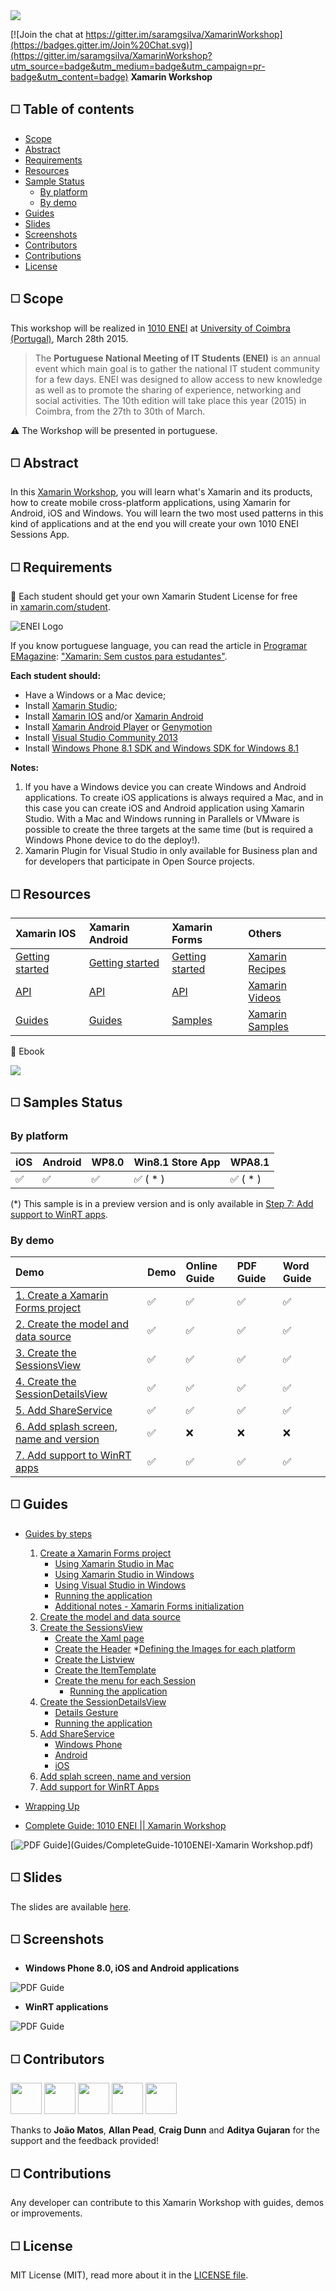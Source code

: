 <MTMarkdownOptions output='html4'>
	<a href="enei.pt"><img src="http://saramgsilva.github.io/XamarinWorkshop/images/1010ENEIHeader.png"/></a>
</MTMarkdownOptions>

[![Join the chat at https://gitter.im/saramgsilva/XamarinWorkshop](https://badges.gitter.im/Join%20Chat.svg)](https://gitter.im/saramgsilva/XamarinWorkshop?utm_source=badge&utm_medium=badge&utm_campaign=pr-badge&utm_content=badge)
**Xamarin Workshop**


##  :white_medium_square: Table of contents
* [Scope](#white_medium_square-scope)
* [Abstract](#white_medium_square-abstract)
* [Requirements](#white_medium_square--requirements)
* [Resources](#white_medium_square--resources)
* [Sample Status](#white_medium_square-samples-status)
	* [By platform](#by-platform)
	* [By demo](#by-demo)
* [Guides](#white_medium_square-guides)
* [Slides](#white_medium_square-slides)
* [Screenshots](#white_medium_square-screenshots)
* [Contributors](#white_medium_square-contributors)
* [Contributions](#white_medium_square-contributions)
* [License](#white_medium_square-license)
 

##  :white_medium_square: Scope
This workshop will be realized in [1010 ENEI](https://enei.pt/) at [University of Coimbra (Portugal)](http://www.uc.pt/en), March 28th 2015.

> The **Portuguese National Meeting of IT Students (ENEI)** is an annual event which main goal is to gather the national IT student community for a few days. 
ENEI was designed to allow access to new knowledge as well as to promote the sharing of experience, networking and social activities. The 10th edition will take place this year (2015) in Coimbra, from the 27th to 30th of March.

:warning: The Workshop will be presented in portuguese.


##  :white_medium_square: Abstract

In this [Xamarin Workshop](https://enei.pt/eventos/xamarin/), you will learn what's Xamarin and its products, how to create mobile cross-platform applications, using Xamarin for Android, iOS and Windows. You will learn the two most used patterns in this kind of applications and at the end you will create your own 1010 ENEI Sessions App.


## :white_medium_square:  Requirements


:pushpin: Each student should get your own Xamarin Student License for free in [xamarin.com/student](https://xamarin.com/student).


![ENEI Logo](Guides/ImagesForGuides/students.png)


If you know portuguese language, you can read the article in [Programar EMagazine](http://www.revista-programar.info/): ["Xamarin: Sem custos para estudantes"](http://www.revista-programar.info/artigos/xamarin-sem-custos-para-estudantes/).

**Each student should:**

* Have a Windows or a Mac device;
* Install [Xamarin Studio](http://xamarin.com/download);
* Install [Xamarin IOS](http://developer.xamarin.com/guides/ios/getting_started/installation/) and/or [Xamarin Android](http://developer.xamarin.com/guides/android/getting_started/installation/)
* Install [Xamarin Android Player](https://xamarin.com/android-player) or [Genymotion](https://www.genymotion.com/#!/)
* Install [Visual Studio Community 2013](https://www.visualstudio.com/en-us/news/vs2013-community-vs.aspx)
* Install [Windows Phone 8.1 SDK and Windows SDK for Windows 8.1](https://dev.windows.com/en-us/develop/downloads)


**Notes:**  

1. If you have a Windows device you can create Windows and Android applications. To create iOS applications is always required a Mac, and in this case you can create iOS and Android application using Xamarin Studio. With a Mac and Windows running in Parallels or VMware is possible to create the three targets at the same time (but is required a Windows Phone device to do the deploy!).
2. Xamarin Plugin for Visual Studio in only available for Business plan and for developers that participate in Open Source projects.




## :white_medium_square:  Resources

**Xamarin IOS** |  **Xamarin Android** | **Xamarin Forms**| **Others** |
:---------- | :------------------------ | :------------------------ |:------------------------ |
|[Getting started](http://developer.xamarin.com/guides/ios/getting_started/) | [Getting started](http://developer.xamarin.com/guides/android/getting_started/)|[Getting started](http://developer.xamarin.com/guides/cross-platform/xamarin-forms/)| [Xamarin Recipes](http://developer.xamarin.com/recipes/)
|[API](http://iosapi.xamarin.com/)|[ API](http://androidapi.xamarin.com/)|[API](http://api.xamarin.com/?link=N%3aXamarin.Forms)|[Xamarin Videos](http://developer.xamarin.com/videos/)
|[Guides](http://developer.xamarin.com/guides/ios/)|[Guides](http://developer.xamarin.com/guides/android/)|[Samples](https://github.com/xamarin/xamarin-forms-samples)| [Xamarin Samples](http://developer.xamarin.com/samples-all/)

:pushpin: Ebook

<MTMarkdownOptions output='html4'>
	<a href="http://developer.xamarin.com/guides/cross-platform/xamarin-forms/creating-mobile-apps-xamarin-forms/"><img src="http://developer.xamarin.com/guides/cross-platform/xamarin-forms/creating-mobile-apps-xamarin-forms/Images/Cover-Preview-sml.png" /></a>
</MTMarkdownOptions>


## :white_medium_square: Samples Status

### By platform

  **iOS**|  **Android** |  **WP8.0**  | **Win8.1 Store App**  |  **WPA8.1**  |
:---------- | :------------------------ | :------------------------ | :------------------------ | :------------------------ | 
:white_check_mark:  | :white_check_mark: | :white_check_mark: | :white_check_mark: ( * ) | :white_check_mark: ( * )

(*) This sample is in a preview version and is only available in [Step 7: Add support to WinRT apps](1010ENEI/7.%20Add%20support%20to%20WinRT%20apps).

### By demo

  **Demo** |  **Demo** |  **Online Guide**   | **PDF Guide**   | **Word Guide**   |
:---------- | :------------------------ | :------------------------ | :------------------------ | :------------------------ | 
[1. Create a Xamarin Forms project](1010ENEI/1.%20Create%20a%20Xamarin%20Forms%20project) | :white_check_mark: | :white_check_mark: | :white_check_mark: |  :white_check_mark: | 
[2. Create the model and data source](1010ENEI/2.%20Create%20the%20model%20and%20data%20source) | :white_check_mark: | :white_check_mark: | :white_check_mark: |  :white_check_mark: | 
[3. Create the SessionsView](1010ENEI/3.%20Create%20the%20SessionsView) | :white_check_mark: | :white_check_mark: | :white_check_mark: |  :white_check_mark: | 
[4. Create the SessionDetailsView](1010ENEI/4.%20Create%20the%20SessionDetailsView) | :white_check_mark: | :white_check_mark: | :white_check_mark: |  :white_check_mark: | 
[5. Add ShareService](1010ENEI/5.%20Add%20ShareService) | :white_check_mark: | :white_check_mark: | :white_check_mark: |  :white_check_mark: | 
[6. Add splash screen, name and version](010ENEI/6.%20Add%20splash%20screen%2C%20name%20and%20version) | :white_check_mark: | :x: |  :x: | :x: | 
[7. Add support to WinRT apps](1010ENEI/7.%20Add%20support%20to%20WinRT%20apps) | :white_check_mark: | :white_check_mark: | :white_check_mark: |  :white_check_mark: | 


## :white_medium_square: Guides

* [Guides by steps](Guides)
	1. [Create a Xamarin Forms project](Guides/1.%20Create%20a%20Xamarin%20Forms%20project.md)
	    * [Using Xamarin Studio in Mac](Guides/1.%20Create%20a%20Xamarin%20Forms%20project.md#using-xamarin-studio-in-mac)
		* [Using Xamarin Studio in Windows](Guides/1.%20Create%20a%20Xamarin%20Forms%20project.md#using-xamarin-studio-in-windows)
		* [Using Visual Studio in Windows](Guides/1.%20Create%20a%20Xamarin%20Forms%20project.md#using-visual-studio-in-windows)
		* [Running the application](Guides/1.%20Create%20a%20Xamarin%20Forms%20project.md#running-the-application)
		* [Additional notes - Xamarin Forms initialization ](Guides/1.%20Create%20a%20Xamarin%20Forms%20project.md#additional-notes---xamarin-forms-initialization)
	2. [Create the model and data source](Guides/2.%20Create%20the%20model%20and%20the%20data%20source.md)
	3. [Create the SessionsView](Guides/3.%20Create%20the%20SessionsView.md)
		* [Create the Xaml page](Guides/3.%20Create%20the%20SessionsView.md#create-the-xaml-page)
		* [Create the Header](Guides/3.%20Create%20the%20SessionsView.md#create-the-header)
			*[Defining the Images for each platform](Guides/3.%20Create%20the%20SessionsView.md#defining-the-images-for-each-platform)
		* [Create the Listview](Guides/3.%20Create%20the%20SessionsView.md#create-the-listview)
		* [Create the ItemTemplate](Guides/3.%20Create%20the%20SessionsView.md#create-the-itemtemplate)
		* [Create the menu for each Session](Guides/3.%20Create%20the%20SessionsView.md#create-the-menu-for-each-session)
			* [Running the application](Guides/3.%20Create%20the%20SessionsView.md#running-the-application-1)
	4. [Create the SessionDetailsView](Guides/4.%20Create%20the%20SessionDetailsView.md)
		* [Details Gesture](Guides/4.%20Create%20the%20SessionDetailsView.md#the-details-gesture)
		* [Running the application](Guides/4.%20Create%20the%20SessionDetailsView.md#running-the-application-2)
	5. [Add ShareService](Guides/5.%20Add%20ShareService.md)
	    * [Windows Phone](Guides/5.%20Add%20ShareService.md#windows-phone)
		* [Android](Guides/5.%20Add%20ShareService.md#android)
		* [iOS](Guides/5.%20Add%20ShareService.md#ios)
	6. [Add splah screen, name and version](Guides/6.%20Add%20splah%20screen%2C%20name%20and%20version.md)
	7. [Add support for WinRT Apps](Guides/7.%20Add%20support%20for%20WinRT%20Apps.md)
* [Wrapping Up](Guides/8.%20Wrapping%20Up.md)
	 
* [Complete Guide: 1010 ENEI || Xamarin Workshop](Guides/1010ENEIGuide.md)  

[![PDF Guide](Guides/ImagesForGuides/CoverGuides-small.png)](Guides/CompleteGuide-1010ENEI-Xamarin Workshop.pdf)

## :white_medium_square:  Slides
	
The slides are available [here](http://www.slideshare.net/saramgsilva/xamarin-workshop-46414752).
	 
## :white_medium_square: Screenshots	

* **Windows Phone 8.0, iOS and Android applications**

![PDF Guide](Guides/ImagesForGuides/1010eneisessionsapp.jpg)


* **WinRT applications**

![PDF Guide](Guides/ImagesForGuides/figure50.png)


## :white_medium_square: Contributors

<MTMarkdownOptions output='html4'>
	<a href="https://twitter.com/saramgsilva"><img src="http://saramgsilva.github.io/NotificationHubs/images/Eu_400x400.png" height="50"/></a>
</MTMarkdownOptions><MTMarkdownOptions output='html4'>
	<a href="https://twitter.com/tritonpt"><img src="https://avatars3.githubusercontent.com/u/602268?v=3&s=460" height="50"/></a>
</MTMarkdownOptions>
<MTMarkdownOptions output='html4'>
	<a href="https://twitter.com/adpead"><img src="http://s20.postimg.org/407wb8del/image.jpg" height="50"/></a>
</MTMarkdownOptions>
<MTMarkdownOptions output='html4'>
	<a href="https://twitter.com/conceptdev"><img src="http://s20.postimg.org/fdufmfnx9/image.jpg" height="50"/></a>
</MTMarkdownOptions>
<MTMarkdownOptions output='html4'>
	<a href="https://twitter.com/agujaran"><img src="http://s20.postimg.org/fda7xyyn1/Gj_SBH2_HR_400x400.jpg" height="50"/></a>
</MTMarkdownOptions>

Thanks to **João Matos**, **Allan Pead**, **Craig Dunn** and **Aditya Gujaran** for the support and the feedback provided!


## :white_medium_square: Contributions

Any developer can contribute to this Xamarin Workshop with guides, demos or improvements.


## :white_medium_square: License


MIT License (MIT), read more about it in the [LICENSE file](https://raw.githubusercontent.com/saramgsilva/AMSToolkit/master/LICENSE.txt).
